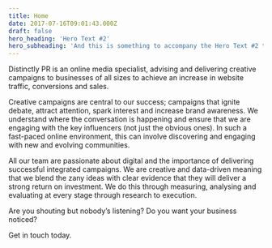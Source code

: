 ```yaml
---
title: Home
date: 2017-07-16T09:01:43.000Z
draft: false
hero_heading: 'Hero Text #2'
hero_subheading: 'And this is something to accompany the Hero Text #2 text'
---
```


Distinctly PR is an online media specialist, advising and delivering creative campaigns to businesses of all sizes to achieve an increase in website traffic, conversions and sales.

Creative campaigns are central to our success; campaigns that ignite debate, attract attention, spark interest and increase brand awareness. We understand where the conversation is happening and ensure that we are engaging with the key influencers (not just the obvious ones). In such a fast-paced online environment, this can involve discovering and engaging with new and evolving communities.

All our team are passionate about digital and the importance of delivering successful integrated campaigns. We are creative and data-driven meaning that we blend the zany ideas with clear evidence that they will deliver a strong return on investment. We do this through measuring, analysing and evaluating at every stage through research to execution.

Are you shouting but nobody’s listening? Do you want your business noticed?

Get in touch today.


